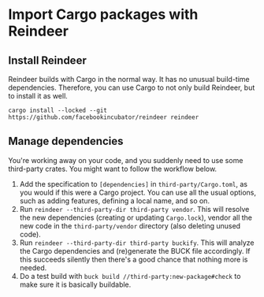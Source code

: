 # Import Cargo packages with Reindeer

## Install Reindeer

Reindeer builds with Cargo in the normal way. It has no unusual build-time dependencies. Therefore, you can use Cargo to not only build Reindeer, but to install it as well.

```
cargo install --locked --git https://github.com/facebookincubator/reindeer reindeer
```

## Manage dependencies

You're working away on your code, and you suddenly need to use some third-party crates. You might want to follow the workflow below.

1. Add the specification to `[dependencies]` in `third-party/Cargo.toml`, as you would if this were a Cargo project. You can use all the usual options, such as adding features, defining a local name, and so on.
2. Run `reindeer --third-party-dir third-party vendor`. This will resolve the new dependencies (creating or updating `Cargo.lock`), vendor all the new code in the `third-party/vendor` directory (also deleting unused code).
3. Run `reindeer --third-party-dir third-party buckify`. This will analyze the Cargo dependencies and (re)generate the BUCK file accordingly. If this succeeds silently then there's a good chance that nothing more is needed.
4. Do a test build with `buck build //third-party:new-package#check` to make sure it is basically buildable.

<!-- test -->
<!-- test -->